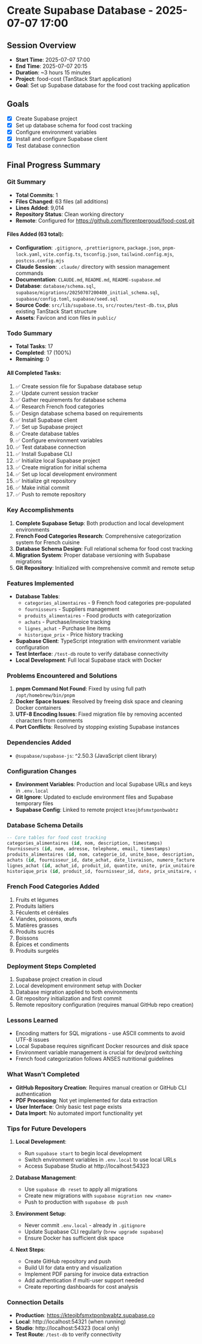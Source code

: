 # Create Supabase Database - 2025-07-07 17:00

## Session Overview
- **Start Time**: 2025-07-07 17:00
- **End Time**: 2025-07-07 20:15
- **Duration**: ~3 hours 15 minutes
- **Project**: food-cost (TanStack Start application)
- **Goal**: Set up Supabase database for the food cost tracking application

## Goals
- [x] Create Supabase project
- [x] Set up database schema for food cost tracking
- [x] Configure environment variables
- [x] Install and configure Supabase client
- [x] Test database connection

## Final Progress Summary

### Git Summary
- **Total Commits**: 1
- **Files Changed**: 63 files (all additions)
- **Lines Added**: 9,014
- **Repository Status**: Clean working directory
- **Remote**: Configured for https://github.com/florentpergoud/food-cost.git

#### Files Added (63 total):
- **Configuration**: `.gitignore`, `.prettierignore`, `package.json`, `pnpm-lock.yaml`, `vite.config.ts`, `tsconfig.json`, `tailwind.config.mjs`, `postcss.config.mjs`
- **Claude Session**: `.claude/` directory with session management commands
- **Documentation**: `CLAUDE.md`, `README.md`, `README-supabase.md`
- **Database**: `database/schema.sql`, `supabase/migrations/20250707200400_initial_schema.sql`, `supabase/config.toml`, `supabase/seed.sql`
- **Source Code**: `src/lib/supabase.ts`, `src/routes/test-db.tsx`, plus existing TanStack Start structure
- **Assets**: Favicon and icon files in `public/`

### Todo Summary
- **Total Tasks**: 17
- **Completed**: 17 (100%)
- **Remaining**: 0

#### All Completed Tasks:
1. ✅ Create session file for Supabase database setup
2. ✅ Update current session tracker
3. ✅ Gather requirements for database schema
4. ✅ Research French food categories
5. ✅ Design database schema based on requirements
6. ✅ Install Supabase client
7. ✅ Set up Supabase project
8. ✅ Create database tables
9. ✅ Configure environment variables
10. ✅ Test database connection
11. ✅ Install Supabase CLI
12. ✅ Initialize local Supabase project
13. ✅ Create migration for initial schema
14. ✅ Set up local development environment
15. ✅ Initialize git repository
16. ✅ Make initial commit
17. ✅ Push to remote repository

### Key Accomplishments
1. **Complete Supabase Setup**: Both production and local development environments
2. **French Food Categories Research**: Comprehensive categorization system for French cuisine
3. **Database Schema Design**: Full relational schema for food cost tracking
4. **Migration System**: Proper database versioning with Supabase migrations
5. **Git Repository**: Initialized with comprehensive commit and remote setup

### Features Implemented
- **Database Tables**:
  - `categories_alimentaires` - 9 French food categories pre-populated
  - `fournisseurs` - Suppliers management
  - `produits_alimentaires` - Food products with categorization
  - `achats` - Purchase/invoice tracking
  - `lignes_achat` - Purchase line items
  - `historique_prix` - Price history tracking
- **Supabase Client**: TypeScript integration with environment variable configuration
- **Test Interface**: `/test-db` route to verify database connectivity
- **Local Development**: Full local Supabase stack with Docker

### Problems Encountered and Solutions
1. **pnpm Command Not Found**: Fixed by using full path `/opt/homebrew/bin/pnpm`
2. **Docker Space Issues**: Resolved by freeing disk space and cleaning Docker containers
3. **UTF-8 Encoding Issues**: Fixed migration file by removing accented characters from comments
4. **Port Conflicts**: Resolved by stopping existing Supabase instances

### Dependencies Added
- `@supabase/supabase-js`: ^2.50.3 (JavaScript client library)

### Configuration Changes
- **Environment Variables**: Production and local Supabase URLs and keys in `.env.local`
- **Git Ignore**: Updated to exclude environment files and Supabase temporary files
- **Supabase Config**: Linked to remote project `kteojbfsmxtponbwabtz`

### Database Schema Details
```sql
-- Core tables for food cost tracking
categories_alimentaires (id, nom, description, timestamps)
fournisseurs (id, nom, adresse, telephone, email, timestamps)
produits_alimentaires (id, nom, categorie_id, unite_base, description, timestamps)
achats (id, fournisseur_id, date_achat, date_livraison, numero_facture, montant_total, timestamps)
lignes_achat (id, achat_id, produit_id, quantite, unite, prix_unitaire, prix_total, timestamp)
historique_prix (id, produit_id, fournisseur_id, date, prix_unitaire, quantite, unite, timestamp)
```

### French Food Categories Added
1. Fruits et légumes
2. Produits laitiers
3. Féculents et céréales
4. Viandes, poissons, œufs
5. Matières grasses
6. Produits sucrés
7. Boissons
8. Épices et condiments
9. Produits surgelés

### Deployment Steps Completed
1. Supabase project creation in cloud
2. Local development environment setup with Docker
3. Database migration applied to both environments
4. Git repository initialization and first commit
5. Remote repository configuration (requires manual GitHub repo creation)

### Lessons Learned
- Encoding matters for SQL migrations - use ASCII comments to avoid UTF-8 issues
- Local Supabase requires significant Docker resources and disk space
- Environment variable management is crucial for dev/prod switching
- French food categorization follows ANSES nutritional guidelines

### What Wasn't Completed
- **GitHub Repository Creation**: Requires manual creation or GitHub CLI authentication
- **PDF Processing**: Not yet implemented for data extraction
- **User Interface**: Only basic test page exists
- **Data Import**: No automated import functionality yet

### Tips for Future Developers
1. **Local Development**:
   - Run `supabase start` to begin local development
   - Switch environment variables in `.env.local` to use local URLs
   - Access Supabase Studio at http://localhost:54323

2. **Database Management**:
   - Use `supabase db reset` to apply all migrations
   - Create new migrations with `supabase migration new <name>`
   - Push to production with `supabase db push`

3. **Environment Setup**:
   - Never commit `.env.local` - already in `.gitignore`
   - Update Supabase CLI regularly (`brew upgrade supabase`)
   - Ensure Docker has sufficient disk space

4. **Next Steps**:
   - Create GitHub repository and push
   - Build UI for data entry and visualization
   - Implement PDF parsing for invoice data extraction
   - Add authentication if multi-user support needed
   - Create reporting dashboards for cost analysis

### Connection Details
- **Production**: https://kteojbfsmxtponbwabtz.supabase.co
- **Local**: http://localhost:54321 (when running)
- **Studio**: http://localhost:54323 (local only)
- **Test Route**: `/test-db` to verify connectivity